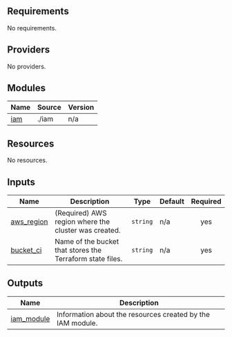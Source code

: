 ## Requirements

No requirements.

## Providers

No providers.

## Modules

| Name | Source | Version |
|------|--------|---------|
| <a name="module_iam"></a> [iam](#module\_iam) | ./iam | n/a |

## Resources

No resources.

## Inputs

| Name | Description | Type | Default | Required |
|------|-------------|------|---------|:--------:|
| <a name="input_aws_region"></a> [aws\_region](#input\_aws\_region) | (Required) AWS region where the cluster was created. | `string` | n/a | yes |
| <a name="input_bucket_ci"></a> [bucket\_ci](#input\_bucket\_ci) | Name of the bucket that stores the Terraform state files. | `string` | n/a | yes |

## Outputs

| Name | Description |
|------|-------------|
| <a name="output_iam_module"></a> [iam\_module](#output\_iam\_module) | Information about the resources created by the IAM module. |

